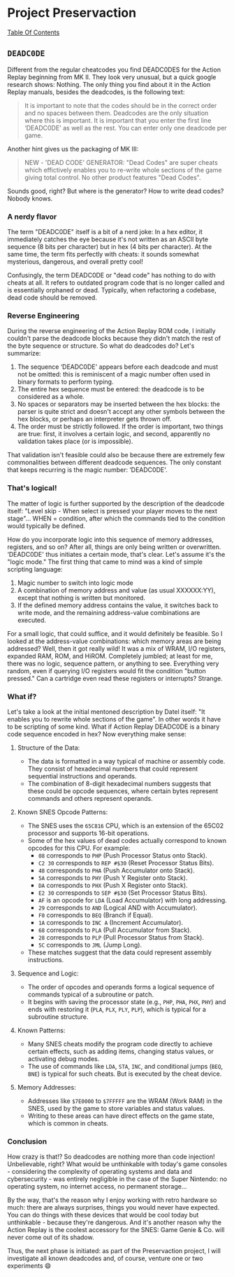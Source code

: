 # Project Preservaction

[Table Of Contents](preservaction-ui-toc.md)

## `DEADC0DE`

Different from the regular cheatcodes you find DEADC0DES for the Action Replay beginning from MK II. They look very unusual, but a quick google research shows: Nothing. The only thing you find about it in the Action Replay manuals, besides the deadcodes, is the following text:

> It is important to note that the codes should be in the correct order and no spaces between them. Deadcodes are the only situation where this is important. It is important that you enter the first line ‘DEADC0DE' as well as the rest. You can enter only one deadcode per game.

Another hint gives us the packaging of MK III:

> NEW - 'DEAD CODE' GENERATOR: "Dead Codes" are super cheats which effictively enables you to re-write whole sections of the game giving total control. No other product features "Dead Codes".

Sounds good, right? But where is the generator? How to write dead codes? Nobody knows.

### A nerdy flavor

The term "DEADC0DE" itself is a bit of a nerd joke: In a hex editor, it immediately catches the eye because it's not written as an ASCII byte sequence (8 bits per character) but in hex (4 bits per character). At the same time, the term fits perfectly with cheats: it sounds somewhat mysterious, dangerous, and overall pretty cool!

Confusingly, the term DEADC0DE or "dead code" has nothing to do with cheats at all. It refers to outdated program code that is no longer called and is essentially orphaned or dead. Typically, when refactoring a codebase, dead code should be removed.

### Reverse Engineering

During the reverse engineering of the Action Replay ROM code, I initially couldn't parse the deadcode blocks because they didn't match the rest of the byte sequence or structure. So what do deadcodes do? Let's summarize:

1. The sequence ‘DEADC0DE' appears before each deadcode and must not be omitted: this is reminiscent of a magic number often used in binary formats to perform typing.
2. The entire hex sequence must be entered: the deadcode is to be considered as a whole.
3. No spaces or separators may be inserted between the hex blocks: the parser is quite strict and doesn't accept any other symbols between the hex blocks, or perhaps an interpreter gets thrown off.
4. The order must be strictly followed. If the order is important, two things are true: first, it involves a certain logic, and second, apparently no validation takes place (or is impossible).

That validation isn't feasible could also be because there are extremely few commonalities between different deadcode sequences. The only constant that keeps recurring is the magic number: ‘DEADC0DE'.

### That's logical!

The matter of logic is further supported by the description of the deadcode itself: "Level skip - When select is pressed your player moves to the next stage"... WHEN = condition, after which the commands tied to the condition would typically be defined.

How do you incorporate logic into this sequence of memory addresses, registers, and so on? After all, things are only being written or overwritten. ‘DEADC0DE' thus initiates a certain mode, that's clear. Let's assume it's the "logic mode." The first thing that came to mind was a kind of simple scripting language:

1. Magic number to switch into logic mode
2. A combination of memory address and value (as usual XXXXXX:YY), except that nothing is written but monitored.
3. If the defined memory address contains the value, it switches back to write mode, and the remaining address-value combinations are executed.

For a small logic, that could suffice, and it would definitely be feasible. So I looked at the address-value combinations: which memory areas are being addressed? Well, then it got really wild! It was a mix of WRAM, I/O registers, expanded RAM, ROM, and HiROM. Completely jumbled; at least for me, there was no logic, sequence pattern, or anything to see. Everything very random, even if querying I/O registers would fit the condition "button pressed." Can a cartridge even read these registers or interrupts? Strange.

### What if?

Let's take a look at the initial mentoned description by Datel itself: "It enables you to rewrite whole sections of the game". In other words it have to be scripting of some kind. What if Action Replay DEADC0DE is a binary code sequence encoded in hex? Now everything make sense:

1. Structure of the Data:
   - The data is formatted in a way typical of machine or assembly code. They consist of hexadecimal numbers that could represent sequential instructions and operands.
   - The combination of 8-digit hexadecimal numbers suggests that these could be opcode sequences, where certain bytes represent commands and others represent operands.

2. Known SNES Opcode Patterns:
   - The SNES uses the `65C816` CPU, which is an extension of the 65C02 processor and supports 16-bit operations.
   - Some of the hex values of dead codes actually correspond to known opcodes for this CPU. For example:
     - `08` corresponds to `PHP` (Push Processor Status onto Stack).
     - `C2 30` corresponds to `REP #$30` (Reset Processor Status Bits).
     - `48` corresponds to `PHA` (Push Accumulator onto Stack).
     - `5A` corresponds to `PHY` (Push Y Register onto Stack).
     - `DA` corresponds to `PHX` (Push X Register onto Stack).
     - `E2 30` corresponds to `SEP #$30` (Set Processor Status Bits).
     - `AF` is an opcode for `LDA` (Load Accumulator) with long addressing.
     - `29` corresponds to `AND` (Logical AND with Accumulator).
     - `F0` corresponds to `BEQ` (Branch if Equal).
     - `1A` corresponds to `INC A` (Increment Accumulator).
     - `68` corresponds to `PLA` (Pull Accumulator from Stack).
     - `28` corresponds to `PLP` (Pull Processor Status from Stack).
     - `5C` corresponds to `JML` (Jump Long).
   - These matches suggest that the data could represent assembly instructions.

3. Sequence and Logic:
   - The order of opcodes and operands forms a logical sequence of commands typical of a subroutine or patch.
   - It begins with saving the processor state (e.g., `PHP`, `PHA`, `PHX`, `PHY`) and ends with restoring it (`PLA`, `PLX`, `PLY`, `PLP`), which is typical for a subroutine structure.

4. Known Patterns:
   - Many SNES cheats modify the program code directly to achieve certain effects, such as adding items, changing status values, or activating debug modes.
   - The use of commands like `LDA`, `STA`, `INC`, and conditional jumps (`BEQ`, `BNE`) is typical for such cheats. But is executed by the cheat device.

5. Memory Addresses:
   - Addresses like `$7E0000` to `$7FFFFF` are the WRAM (Work RAM) in the SNES, used by the game to store variables and status values.
   - Writing to these areas can have direct effects on the game state, which is common in cheats.

### Conclusion

How crazy is that!? So deadcodes are nothing more than code injection! Unbelievable, right? What would be unthinkable with today's game consoles - considering the complexity of operating systems and data and cybersecurity - was entirely negligible in the case of the Super Nintendo: no operating system, no internet access, no permanent storage...

By the way, that's the reason why I enjoy working with retro hardware so much: there are always surprises, things you would never have expected. You can do things with these devices that would be cool today but unthinkable - because they're dangerous. And it's another reason why the Action Replay is the coolest accessory for the SNES: Game Genie & Co. will never come out of its shadow.

Thus, the next phase is initiated: as part of the Preservaction project, I will investigate all known deadcodes and, of course, venture one or two experiments :smile:
